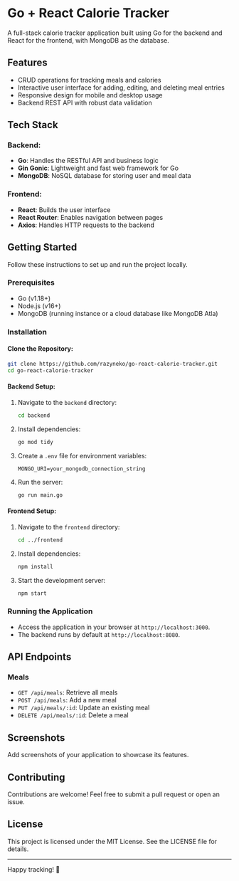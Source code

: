 # Go + React Calorie Tracker

A full-stack calorie tracker application built using Go for the backend and React for the frontend, with MongoDB as the database.

## Features

- CRUD operations for tracking meals and calories
- Interactive user interface for adding, editing, and deleting meal entries
- Responsive design for mobile and desktop usage
- Backend REST API with robust data validation

## Tech Stack

### Backend:
- **Go**: Handles the RESTful API and business logic
- **Gin Gonic**: Lightweight and fast web framework for Go
- **MongoDB**: NoSQL database for storing user and meal data

### Frontend:
- **React**: Builds the user interface
- **React Router**: Enables navigation between pages
- **Axios**: Handles HTTP requests to the backend

## Getting Started

Follow these instructions to set up and run the project locally.

### Prerequisites

- Go (v1.18+)
- Node.js (v16+)
- MongoDB (running instance or a cloud database like MongoDB Atla)

### Installation

#### Clone the Repository:
```bash
git clone https://github.com/razyneko/go-react-calorie-tracker.git
cd go-react-calorie-tracker
```

#### Backend Setup:
1. Navigate to the `backend` directory:
   ```bash
   cd backend
   ```
2. Install dependencies:
   ```bash
   go mod tidy
   ```
3. Create a `.env` file for environment variables:
   ```
   MONGO_URI=your_mongodb_connection_string
   ```
4. Run the server:
   ```bash
   go run main.go
   ```

#### Frontend Setup:
1. Navigate to the `frontend` directory:
   ```bash
   cd ../frontend
   ```
2. Install dependencies:
   ```bash
   npm install
   ```
3. Start the development server:
   ```bash
   npm start
   ```

### Running the Application

- Access the application in your browser at `http://localhost:3000`.
- The backend runs by default at `http://localhost:8080`.

## API Endpoints

### Meals
- `GET /api/meals`: Retrieve all meals
- `POST /api/meals`: Add a new meal
- `PUT /api/meals/:id`: Update an existing meal
- `DELETE /api/meals/:id`: Delete a meal

## Screenshots

Add screenshots of your application to showcase its features.

## Contributing

Contributions are welcome! Feel free to submit a pull request or open an issue.

## License

This project is licensed under the MIT License. See the LICENSE file for details.

---

Happy tracking! 🎉
